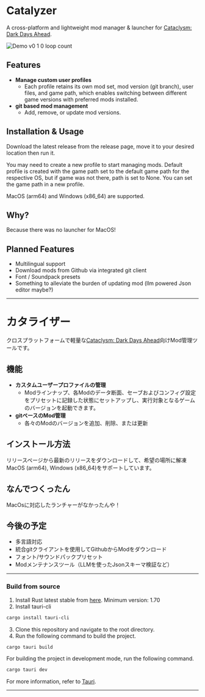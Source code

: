 # Catalyzer

A cross-platform and lightweight mod manager & launcher for [Cataclysm: Dark Days Ahead](https://github.com/CleverRaven/Cataclysm-DDA).

![Demo v0 1 0 loop count](https://github.com/chitsii/catalyzer/assets/59207213/2b76ab61-6fd4-403f-90fa-6a7ccf8aaa06)

## Features

- **Manage custom user profiles**
  - Each profile retains its own mod set, mod version (git branch), user files, and game path, which enables switching between different game versions with preferred mods installed.
- **git based mod management**
  - Add, remove, or update mod versions.

## Installation & Usage

Download the latest release from the release page, move it to your desired location then run it. 

You may need to create a new profile to start managing mods. Default profile is created with the game path set to the default game path for the respective OS, but if game was not there, path is set to None. You can set the game path in a new profile.

MacOS (arm64) and Windows (x86_64) are supported.

## Why?

Because there was no launcher for MacOS!

## Planned Features

- Multilingual support
- Download mods from Github via integrated git client
- Font / Soundpack presets
- Something to alleviate the burden of updating mod (llm powered Json editor maybe?)

*** 

# カタライザー

クロスプラットフォームで軽量な[Cataclysm: Dark Days Ahead](https://github.com/CleverRaven/Cataclysm-DDA)向けMod管理ツールです。

## 機能
- **カスタムユーザープロファイルの管理**
  - Modラインナップ、各Modのデータ断面、セーブおよびコンフィグ設定をプリセットに記録した状態にセットアップし、実行対象となるゲームのバージョンを起動できます。
- **gitベースのMod管理**
  - 各々のModのバージョンを追加、削除、または更新

## インストール方法

リリースページから最新のリリースをダウンロードして、希望の場所に解凍
MacOS (arm64), Windows (x86_64)をサポートしています。

## なんでつくったん

MacOsに対応したランチャーがなかったんや！

## 今後の予定

- 多言語対応
- 統合gitクライアントを使用してGithubからModをダウンロード
- フォント/サウンドパックプリセット
- Modメンテナンスツール（LLMを使ったJsonスキーマ検証など）

---

### Build from source

1. Install Rust latest stable from [here](https://www.rust-lang.org/tools/install). Minimum version: 1.70
2. Install tauri-cli

```bash
cargo install tauri-cli
```

3. Clone this repository and navigate to the root directory.
4. Run the following command to build the project.

```bash
cargo tauri build
```

For building the project in development mode, run the following command.

```bash
cargo tauri dev
```

For more information, refer to [Tauri](https://github.com/tauri-apps/tauri).

---
